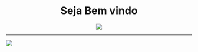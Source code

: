 <h1 align="center">Seja Bem vindo</h1>
<p align="center">
  <a href="https://github.com/wagnerlimanet">
	<img src="https://readme-typing-svg.herokuapp.com?lines=Me+chamo+Renato+Sancho;Sou+Mecatrônico+Industrial,+Automação+Industrial,+Robótica+Industrial+!&center=true&width=780&height=45">
  </a>
</p>

<hr />

<img src="https://img.shields.io/badge/HTML5-orange?style=for-the-badge&logo=HTML5&logoColor=white" />                                                     

<!--
**SanchoGitHub/SanchoGitHub** is a ✨ _special_ ✨ repository because its `README.md` (this file) appears on your GitHub profile.

Here are some ideas to get you started:

- 🔭 I’m currently working on ...
- 🌱 I’m currently learning ...
- 👯 I’m looking to collaborate on ...
- 🤔 I’m looking for help with ...
- 💬 Ask me about ...
- 📫 How to reach me: ...
- 😄 Pronouns: ...
- ⚡ Fun fact: ...
-->
